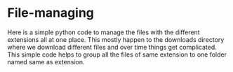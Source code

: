 # File-managing
Here is a simple python code to manage the files with the different extensions all at one place. This mostly happen to the downloads directory where we download different files and over time things get complicated.
This simple code helps to group all the files of same extension to one folder named same as extension.
